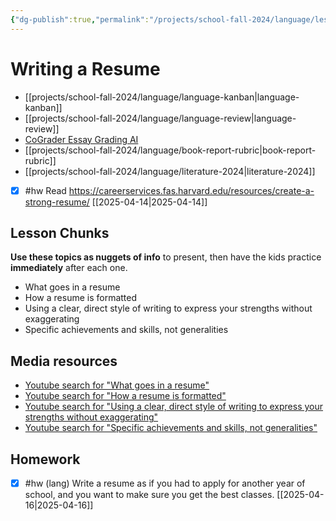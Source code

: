 ```yaml
---
{"dg-publish":true,"permalink":"/projects/school-fall-2024/language/lessons/resume-writing/"}
---
```



#  Writing a Resume

- [[projects/school-fall-2024/language/language-kanban\|language-kanban]]
- [[projects/school-fall-2024/language/language-review\|language-review]]
- [CoGrader Essay Grading AI](https://v2.cograder.com/app)
- [[projects/school-fall-2024/language/book-report-rubric\|book-report-rubric]]
- [[projects/school-fall-2024/language/literature-2024\|literature-2024]]


- [x] #hw Read https://careerservices.fas.harvard.edu/resources/create-a-strong-resume/ [[2025-04-14\|2025-04-14]]

## Lesson Chunks

**Use these topics as nuggets of info** to present, then have the kids practice **immediately** after each one.


- What goes in a resume
- How a resume is formatted
- Using a clear, direct style of writing to express your strengths without exaggerating
- Specific achievements and skills, not generalities 


## Media resources


- [Youtube search for "What goes in a resume"](https://www.youtube.com/results?search_query=What%20goes%20in%20a%20resume) 
- [Youtube search for "How a resume is formatted"](https://www.youtube.com/results?search_query=How%20a%20resume%20is%20formatted) 
- [Youtube search for "Using a clear, direct style of writing to express your strengths without exaggerating"](https://www.youtube.com/results?search_query=Using%20a%20clear,%20direct%20style%20of%20writing%20to%20express%20your%20strengths%20without%20exaggerating) 
- [Youtube search for "Specific achievements and skills, not generalities"](https://www.youtube.com/results?search_query=Specific%20achievements%20and%20skills,%20not%20generalities) 

## Homework

- [x] #hw (lang) Write a resume as if you had to apply for another year of school, and you want to make sure you get the best classes. [[2025-04-16\|2025-04-16]]
